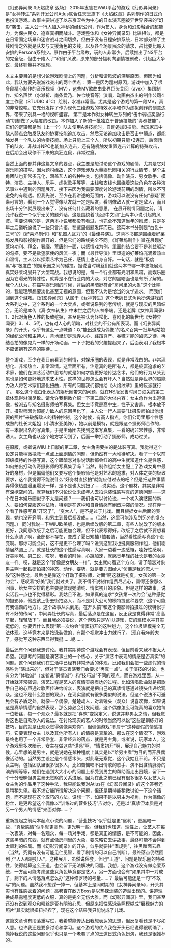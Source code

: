 《幻影异闻录 #火焰纹章 返场》
2015年发售在WiiU平台的游戏《幻影异闻录》是“女神转生”系列开发公司Atlus联合任天堂旗下《火焰纹章》系列制作的日式角色扮演游戏。故事主要讲述了以东京涩谷为中心的日本演艺圈被异世界袭来的“幻影”袭击，主人公一行人加入神秘的经纪公司，作为艺人，身负和幻影融合的超能力，为保护民众、追查真相而战斗。游戏整体和《女神异闻录5》比较相似，都是在日常固定场景和迷宫战斗之间切换，但由于没有日程安排系统，日常部分除了主线剧情之外就是队友与支援角色的支线，以及各个场景民众的请求，占比要比每天安排的Persona系列少。原作由于平台缘故，玩的人非常少。后续推出了NS平台的完全版，但由于陷入了“和谐”风波，原来的部分福利向剧情被删改，引起巨大争议，最终销量并不理想。


本文主要目的是想讨论游戏剧情上的问题，分析和谐风波的深层原因。但因为如此，我认为要先说游戏突出的两个优点：
第一是因为题材原因，游戏中加入了很多段精心制作的音乐视频（MV），这些MV歌曲由业界巨头艾回（avex）集团制作、知名声优（水濑祈、南条爱乃、佐仓绫音等）演唱，动画由杰出的制作公司4度工作室（STUDIO 4℃）绘制，水准非常高。尤其是这个游戏的第一段MV，真的非常惊艳。它充分发挥了作为现代三维游戏的特效水平和作为虚拟创作的创意边界，带来了别具一格的视听盛宴。
第二是本作对女神转生系列的“击中弱点奖励行动”机制做了大幅度的改良。本作加入了新的一批独立于普通技能的“协奏技能”，它们的逻辑都是当（上一个）队友使用A类技能时，自动追加B技能。当玩家击中敌人弱点会触发队友的协奏技能追加攻击，然后无论追加攻击是否击中弱点，都能触发另一个队友的协奏技能。场上只能上三个人，所以初期只能+2连击，后面场下的队友、非战斗NPC也能加入连击，还有随机触发重置连击计算的特殊攻击，在后期会出现停不下来的疯狂连段，非常过瘾。


当然上面的都并非这篇文章的要点，我主要是想讨论这个游戏的剧情，尤其是它对娱乐圈的描写。因为题材缘故，这个游戏涉及大量娱乐圈相关的行业情节，整个主角团队也非常多元化，涵盖艺人的各种种类，包括偶像、动作演员、男女歌手、模特、演员、主持人、乐手、虚拟歌手等等，主线和支线也围绕着这些角色在各种演艺事业中遇到的问题展开。接下来因为我需要深度讨论游戏前期的剧情，所以不可避免的有剧透。但我先说，至少在我讲述的范围内，游戏可以说没有任何“悬疑”要素可言的，看到一个人觉得像队友就一定是队友，看到像敌人就一定是敌人，而且出场十分钟就展现出来了，没有任何什么藏着的意思。
在展开剧情问题之前，请允许我说一个似乎无关的题外话，这是围绕着“起点中文网”上两本小说引起的风波。需要说明的是，这两本小说我都没有看过，也完全不知道当年的风波，只是多年之后道听途说了一些只言片语，在这里借题发挥而已。这两本书分别是“白色十三号”的《好莱坞制作》和“机器人瓦力”的《最佳导演》。这两本书都是围绕着好莱坞发展和影视制作展开的，但是它们的路线完全不同。《好莱坞制作》旨在展现好莱坞功利、拜金、奢靡、荒唐的一面，以感情戏为例，里面的结合要不是利益驱动的勾搭，要不是欲望驱使的风流一夜；而《最佳导演》里塑造的好莱坞充满着热血和温情，主人公以探索艺术为己任，感情上也洁身自好。一句话，就是“极度黑”与“极度白”的娱乐圈之间的碰撞。据说当时粉丝们就这两本书哪一本更能展现真实好莱坞展开了大型骂战。我想说的是，每一个行业都有光明和黑暗，而娱乐圈因为它曝光的特殊性，就算是不在行业内的大众，对它的黑暗面也是有所了解的。我个人认为，在描写娱乐圈的时候，背后的黑暗挺符合“房间里的大象”这个比喻的，我能理解想要淡化甚至无视的意图，但我不认为是恰当的文学追求。
而我们回到这个游戏。《幻影异闻录》从属于《女神转生》这个老牌日式角色扮演游戏的大系列之中，这个系列的一个大卖点，或者说系列的老传统，就是与现实的黑暗结合。无论是本传《真·女神转生》中末世之后的人神争端，还是老牌《女神异闻录》1、2代对角色人性的极致挖掘，甚至是被认为轻松化、喜剧化的新世代《女神异闻录》3、4、5代，也有对人心的阴暗，对社会的不公有所表现。而《幻影异闻录》的开头，似乎有这么一点味道：以“能出道成为偶像”的名义召集一批年轻姑娘的经纪公司和主持人，背地里却是玩弄人心、践踏尊严、吞噬才能的凶恶之徒，再结合拍的像鬼片一样的开场动画，一下子把我的兴趣提起来了。后面表明了我根本不应该抱有这样的期待……


整个游戏，至少在我目前看到的剧情，对娱乐圈的表现，就是非常浅白的。非常理想化、非常热血、非常温情。这里面所有，注意真的是所有人，都是极富追求的艺术家，他们在演艺活动中思考的就是如何才能更好地传达艺术，他们的行为从头到尾也是如何更好地追求艺术性。这样的世界怎么会有坏人？当然就是异世界的超能力敌人将艺术家们黑化扭曲，所有的问题我们都推给《火焰纹章》里的反派就行了。
那么这个浅白化表达的娱乐圈带来的问题，就在NS版发售时风口浪尖的第二章体现得淋漓尽致。请允许我稍微介绍一下第二章的大体内容：女主角作为出道偶像，被派去与知名摄影师拍写真集。但女主毕竟是高中生，性子又害羞，根本放不开。摄影师因为超能力敌人的原因黑化了，主人公一行人需要“让摄影师拍出他想要的照片”来破解敌人的精神控制。这个时候，有高人指点，你们公司里那个性感成熟的社长大姐姐（小清水亚美饰），她以前是模特，就是跟这个摄影师合作的，有一本很出名的写真集。于是主角团去找到这本写真集，一看的确非常性感，非常诱人。女主角也从这个地方学习到了，后面一举打动了摄影师，成功过关。


在原版，或者说WiiU上日版的第二章，女主角需要拍的是泳装写真。我觉得这个设定只能稍微挽救一点点上面剧情的问题，但仍然有一大堆待解决。看了一个以前超级模特的性感写真，这个跟暗恋对象说话脸都会红的高中生就知道什么是性感，如何拍出打动传奇摄影师的写真集了吗？当然，制作组给女主配上了游戏女角中最好的身材，但是偏偏他们又要写这个摄影师他是对艺术的追求，对人体之美的极致要求，这个我觉得不能说什么“好身材直接拍”就能应付过去的吧？但是把这种事情弄得像热血漫里爆发一样，是不是也太别扭了……说实话，这个题材，其实是非常有深挖空间的。就算我们不讨论说让未成年人去拍泳装性感写真的道德问题——这个在日本娱乐圈似乎不太是问题？——我们也可以讨论说，一个初入演艺圈的新人，要如何克服这种怯场，特别是在这种和自身情感有剧烈冲突的情况。现在弄一个看了性感写真“开窍了”，“变大人”，是不是过于儿戏。而且根据女主后面的表现，她也没开窍啊，和男主到最后都没成……（当然，这里可能涉及到另外的复杂问题。）
同时我说一下WiiU欧美版，也是后续改版的第二章，有些人说改了的版本更好，我同意改版了之后可能更加合理，但不代表写得好。改版了之后就不要想看什么泳装了啊，全部都不存在，变成了夏日短袖T恤套装，当然看性感写真这个没变啊。那你可能会问，这不是更不合理了吗？说到这里我也挺佩服制作组，他们剧情居然圆上了。就是社长的这个性感写真啊，大家一边看一边感慨，哇好性感啊，好美丽啊。男二说，哎呀，我看的时候，心跳加速，就感觉年轻的社长是我的女朋友一样。哎，就是这个“好像是女朋友一样”，女主就向着这个方向，请了暗恋对象男主啊一起钻研拍摄的神态、动作、姿势，就是要力图给人“仿佛是我的恋人一般”这种感觉。最后也是靠这个打动了摄影师，对面“啊这就是初夏，女孩的第一次约会”，感叹着“好美”我们就过关了。我不得不说制作组费尽苦心，圆得还像那么回事，给女主安排的也主要是体现她清纯、情窦初开的形象。但是这样的故事，说实话我一点也不觉得精彩。我姑且不说，如果真的追求“女孩第一次约会”这种感觉的摄影师，他应该上街去街拍路人，而不是对大公司的模特提这种要求（这个可能有我偏颇的地方）。这个故事从头到尾，在开头搞“和这个摄影师拍摄过的模特似乎有不好的传闻”，中间弄社长的写真，最后落点是在这里，反正我是觉得非常“高高举起，轻轻放下”。而且我必须要说，这个游戏只是WiiU游戏，它的建模水平其实挺低的，你要弄什么表现“第一次约会”情窦初开的这种魅力，这个垃圾建模完全无法体现。这毕竟本来是按泳装做的，有那个视觉冲击力就行了。（现在我年龄大了，感觉写这种东西显得我挺……呃……


最后还有个问题我想讨论。我其实期待这个游戏会有表现，但目前看来我不报太大希望。我思考的问题是演艺事业的一个核心，关于“演艺中表现的情感是否真实”的问题。这个问题我们在生活中已经有非常矛盾的体现，比如我们会把一些虚假的情感称为“演出来的”，但对于演员表演我们会要求“再真一点”。关于演技的讨论，也有分为“体验派”（或者说“真情派”）和“技巧派”不同的观点。而在游戏里面，从一开始就非常强调，演艺过程是艺人的真情实感表达的过程。比如演唱歌曲就是把歌手自己的心声通过歌声传递给听众，表演就是把自己的真挚情感通过镜头传递给观众。这也不是什么独创的观点，在现实里就有很多类似的说法。但这个说法不可避免会有矛盾之处。就像一个偶像，楚楚动人，对着镜头（观众）说喜欢你，如果说这是真挚情感的自然表现，那么势必会引发问题，这个偶像怎么可能真的喜欢她每一位粉丝，每一个观众？最多就是把“喜欢”变换定义，说这并非男女之情，但我觉得这也是自欺欺人的说法。在讨论现实的艺人的时候当然可以说“这些是训练好的技巧，目的就是让观众觉得偶像喜欢你”，但偏偏游戏“不屑于”这种虚假的情感技巧，它要表现女主（以及其他所有人）的情感是真挚的。那么在这个情况下，游戏最终也用了一个非常俗套、非常经典的落点，就是男主角，或者说，玩家本人。这个游戏里多次暗示，女主在做这些“诱惑”啊，“情窦初开”啊，展现自己魅力的时候，心里想的是男主，就是说她在某种程度上其实是以“给男主看”为目的而开展偶像活动的。当然男主设定是个情感木头，对此毫无察觉，这个我姑且不论。不只是女主啊，包括团队里很多很多人，比如苦恼唱不出情歌的歌手、演不出含情脉脉的演员啊等等，她们在遇到大大小小的问题上都受到男主的帮助而走出困境，留下一个十分暧昧但男主毫无觉察的关系进展。因为在此之前已经有很多很多以女艺人为女主角的作品用了这种手法，我只能说我对Atlus在《幻影异闻录》的这个答卷还是稍稍失望。我不求它能所谓解决这个问题，但还是期待能稍微讨论一下这个话题，而不是现在这个取巧的方法。设想一下，如果不是以男主为视角，作为偶像的粉丝，是更希望这个偶像以“训练过的营业技巧”应对你，还是以“真挚但本质是对另一个男人的情感”来面对你……？


重新提起之前两本起点小说的问题，“营业技巧”似乎就是更“逐利”，更黑暗一些，“真挚感情”似乎就更高尚，更光明一些。但我们也知道，理性上，让艺人在每一次表演，对每一名观众，每一场对手戏，都是真正的情感，是不可能的，因此，这些黑暗的东西，就有点像房间里的大象，要忽略它去讲故事，最终可能不会得到太顺利的结局。而《幻影异闻录》的开头，似乎就要往“潜规则”，往黑暗面去靠（当然，究竟有没有可能见仁见智，看了剧情的可以自己判断），最终落点仍然回到了“人人都是好人”。这种展开，虽然说俗套，但也“王道”，问题是娱乐圈的特殊性，使得就算这么王道，也会留下无法解决的问题。我想，这个游戏没有做恋爱系统，一方面可能考虑这些女角色毕竟都是艺人，另一方面也会有“如果其中一对成了，剩下的人情感落点怎么办”这种修罗场的考量……？
最后可能还是一句“不敢写”的问题。虽然我不想踩一捧一，但基本上是同时期的《女神异闻录5》，开头其实也有性感衣着的问题：高卷杏在敌方Boss是以热辣泳装的造型出现的。讲道理换成暴露程度更低的衣服，真的是完全无伤大雅。而《幻影异闻录》里，我们甚至还没有说到观众和粉丝是否有阴暗心思，但原来把性感泳装照模糊成“展现魅力的照片”其实就很扭扭捏捏了，现在这个结果我只能说成了儿戏。

这篇文章也有段落重写过，我希望能传达出我想表达的思想，但反复看还是不尽如人意。也许我还是要多讨论和学习。这个游戏的优点我在开头已经说得很明确了，抛掉我说的这些问题似乎也只是一个老套了点的王道日式角色扮演，我还是很推荐的。
